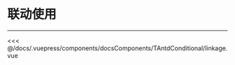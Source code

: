 # 联动使用

---

<common-code-format>
  <docsComponents-TAntdConditional-linkage slot="source"></docsComponents-TAntdConditional-linkage>

<<< @/docs/.vuepress/components/docsComponents/TAntdConditional/linkage.vue
</common-code-format>
